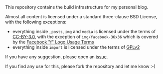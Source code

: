 This repository contains the build infrastructure for my personal blog.

Almost all content is licensed under a standard three-clause BSD License, with
the following exceptions:

* everything inside `_posts`, `img` and `media` is licensed under
  the terms of [CC-BY-3.0][], with the exception of `img/facebook-36x36` which
  is covered by the [Facebook "f" Logo Usage
  Terms](https://www.facebook.com/brandpermissions/)
* everything inside `import` is licensed under the terms of [GPLv2][]

If you have any suggestion, please open an [issue][GH-ISSUES].

If you find any use for this, please fork the repository and let me know :-)

[CC-BY-3.0]: http://creativecommons.org/licenses/by/3.0/
[GPLv2]: http://www.gnu.org/licenses/gpl-2.0.html
[GH-ISSUES]: https://github.com/rfc1459/blog/issues/new

